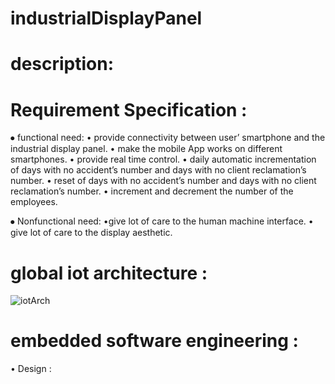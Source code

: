 # industrialDisplayPanel

# description:

# Requirement Specification :
  ⦁	functional need:
    • provide connectivity between user’ smartphone and the industrial display panel.
    • make the mobile App works on different smartphones.
    • provide real time control.
    • daily automatic incrementation of days with no accident’s number and days with no
    client reclamation’s number.
    • reset of days with no accident’s number and days with no
    client reclamation’s number.
    • increment and decrement the number of the employees.
    
  ⦁	Nonfunctional need:
    •give lot of care to the human machine interface.
    • give lot of care to the display aesthetic.
# global iot architecture : 
![iotArch](https://github.com/ssemsOfficial/industrialDisplayPanel/assets/84194047/6188595e-b648-4491-8114-c828051ed453)

# embedded software engineering :
 • Design :
 

